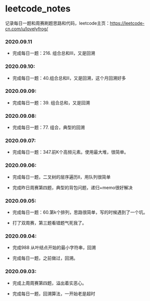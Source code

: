 # leetcode_notes

记录每日一题和周赛刷题思路和代码，leetcode主页：https://leetcode-cn.com/u/lovelyfrog/

### 2020.09.11

* 完成每日一题：216. 组合总和III，又是回溯

### 2020.09.10:

* 完成每日一题：40.组合总和II，又是回溯，这个月回溯好多

### 2020.09.09:

* 完成每日一题：39. 组合总和，又是回溯

### 2020.09.08:

* 完成每日一题：77. 组合，典型的回溯

### 2020.09.07:

* 完成每日一题：347.前K个高频元素。使用最大堆，很简单。

### 2020.09.06:

* 完成每日一题，二叉树的层序遍历II，用队列很简单

* 完成昨日周赛第四题，典型的背包问题，递归+memo很好解决

### 2020.09.05:

* 完成每日一题：60.第k个排列，思路很简单，写的时候遇到了一个坑。

* 打了双周赛，第三题看错题气死我了。

### 2020.09.04:

* 完成988 从叶结点开始的最小字符串，回溯

* 完成每日一题，之前做过，回溯。

### 2020.09.03: 

* 完成上周周赛第四题，溢出着实恶心。

* 完成每日一题，回溯算法，一开始老是超时





